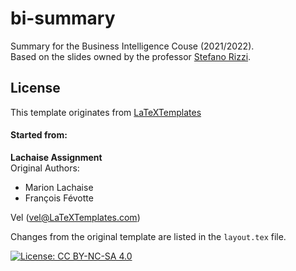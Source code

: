 # bi-summary
Summary for the Business Intelligence Couse (2021/2022).  
Based on the slides owned by the professor [Stefano Rizzi](https://www.unibo.it/sitoweb/stefano.rizzi/didattica).
## License 
This template originates from [LaTeXTemplates](http://www.LaTeXTemplates.com)
#### Started from:
__Lachaise Assignment__  
Original Authors:

- Marion Lachaise
- François Févotte
  
Vel (vel@LaTeXTemplates.com)

Changes from the original template are listed in the ```layout.tex``` file.

[![License: CC BY-NC-SA 4.0](https://img.shields.io/badge/License-CC_BY--NC--SA_4.0-lightgrey.svg)](https://creativecommons.org/licenses/by-nc-sa/4.0/)